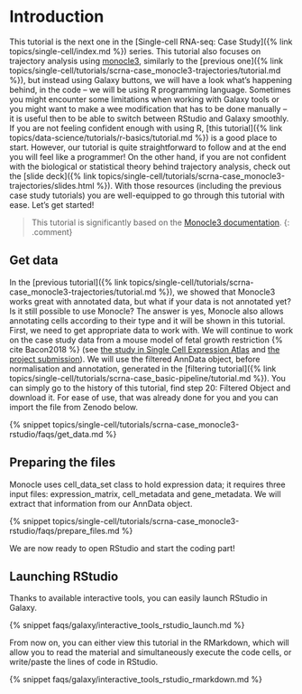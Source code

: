 # Introduction

This tutorial is the next one in the [Single-cell RNA-seq: Case Study]({% link topics/single-cell/index.md %}) series. This tutorial also focuses on trajectory analysis using [monocle3](https://cole-trapnell-lab.github.io/monocle3/), similarly to the [previous one]({% link topics/single-cell/tutorials/scrna-case_monocle3-trajectories/tutorial.md %}), but instead using Galaxy buttons, we will have a look what’s happening behind, in the code – we will be using R programming language. Sometimes you might encounter some limitations when working with Galaxy tools or you might want to make a wee modification that has to be done manually – it is useful then to be able to switch between RStudio and Galaxy smoothly. If you are not feeling confident enough with using R, [this tutorial]({% link topics/data-science/tutorials/r-basics/tutorial.md %}) is a good place to start. However, our tutorial is quite straightforward to follow and at the end you will feel like a programmer! On the other hand, if you are not confident with the biological or statistical theory behind trajectory analysis, check out the [slide deck]({% link topics/single-cell/tutorials/scrna-case_monocle3-trajectories/slides.html %}). With those resources (including the previous case study tutorials) you are well-equipped to go through this tutorial with ease. Let’s get started! 

> <comment-title></comment-title>
> This tutorial is significantly based on the [Monocle3 documentation](https://cole-trapnell-lab.github.io/monocle3/docs/introduction/). 
{: .comment}

## Get data
In the [previous tutorial]({% link topics/single-cell/tutorials/scrna-case_monocle3-trajectories/tutorial.md %}), we showed that Monocle3 works great with annotated data, but what if your data is not annotated yet? Is it still possible to use Monocle? The answer is yes, Monocle also allows annotating cells according to their type and it will be shown in this tutorial. First, we need to get appropriate data to work with. We will continue to work on the case study data from a mouse model of fetal growth restriction {% cite Bacon2018 %} (see [the study in Single Cell Expression Atlas](https://www.ebi.ac.uk/gxa/sc/experiments/E-MTAB-6945/results/tsne) and [the project submission](https://www.ebi.ac.uk/arrayexpress/experiments/E-MTAB-6945/)). We will use the filtered AnnData object, before normalisation and annotation, generated in the [filtering tutorial]({% link topics/single-cell/tutorials/scrna-case_basic-pipeline/tutorial.md %}). You can simply go to the history of this tutorial, find step 20: Filtered Object and download it. For ease of use, that was already done for you and you can import the file from Zenodo below. 

{% snippet topics/single-cell/tutorials/scrna-case_monocle3-rstudio/faqs/get_data.md %} 


## Preparing the files
Monocle uses cell_data_set class to hold expression data; it requires three input files: expression_matrix, cell_metadata and gene_metadata. We will extract that information from our AnnData object. 

{% snippet topics/single-cell/tutorials/scrna-case_monocle3-rstudio/faqs/prepare_files.md %} 

We are now ready to open RStudio and start the coding part!  


## Launching RStudio
Thanks to available interactive tools, you can easily launch RStudio in Galaxy. 

{% snippet faqs/galaxy/interactive_tools_rstudio_launch.md %}


From now on, you can either view this tutorial in the RMarkdown, which will allow you to read the material and simultaneously execute the code cells, or write/paste the lines of code in RStudio. 

{% snippet faqs/galaxy/interactive_tools_rstudio_rmarkdown.md %}
